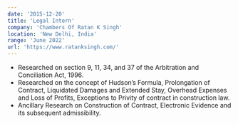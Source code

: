 ```yaml
---
date: '2015-12-20'
title: 'Legal Intern'
company: 'Chambers Of Ratan K Singh'
location: 'New Delhi, India'
range: 'June 2022'
url: 'https://www.ratanksingh.com/'
---
```


- Researched on section 9, 11, 34, and 37 of the Arbitration and Conciliation Act, 1996.
- Researched on the concept of Hudson’s Formula, Prolongation of Contract, Liquidated Damages and Extended Stay, Overhead Expenses and Loss of Profits, Exceptions to Privity of contract in construction law.
- Ancillary Research on Construction of Contract, Electronic Evidence and its subsequent admissibility. 

